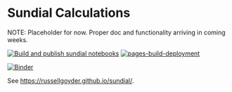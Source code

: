 # Sundial Calculations

NOTE: Placeholder for now. Proper doc and functionality arriving in coming weeks.

[![Build and publish sundial notebooks](https://github.com/russellgoyder/sundial/actions/workflows/publish-notebooks.yml/badge.svg)](https://github.com/russellgoyder/sundial/actions/workflows/publish-notebooks.yml)
[![pages-build-deployment](https://github.com/russellgoyder/sundial/actions/workflows/pages/pages-build-deployment/badge.svg)](https://github.com/russellgoyder/sundial/actions/workflows/pages/pages-build-deployment)

[![Binder](https://mybinder.org/badge_logo.svg)](https://mybinder.org/v2/gh/russellgoyder/sundial/HEAD?labpath=docs/sundial.ipynb)

See https://russellgoyder.github.io/sundial/.
